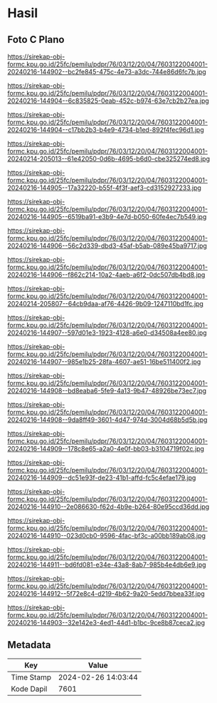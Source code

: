 # Hasil

## Foto C Plano

https://sirekap-obj-formc.kpu.go.id/25fc/pemilu/pdpr/76/03/12/20/04/7603122004001-20240216-144902--bc2fe845-475c-4e73-a3dc-744e86d6fc7b.jpg

https://sirekap-obj-formc.kpu.go.id/25fc/pemilu/pdpr/76/03/12/20/04/7603122004001-20240216-144904--6c835825-0eab-452c-b974-63e7cb2b27ea.jpg

https://sirekap-obj-formc.kpu.go.id/25fc/pemilu/pdpr/76/03/12/20/04/7603122004001-20240216-144904--c17bb2b3-b4e9-4734-b1ed-892f4fec96d1.jpg

https://sirekap-obj-formc.kpu.go.id/25fc/pemilu/pdpr/76/03/12/20/04/7603122004001-20240214-205013--61e42050-0d6b-4695-b6d0-cbe325274ed8.jpg

https://sirekap-obj-formc.kpu.go.id/25fc/pemilu/pdpr/76/03/12/20/04/7603122004001-20240216-144905--17a32220-b55f-4f3f-aef3-cd3152927233.jpg

https://sirekap-obj-formc.kpu.go.id/25fc/pemilu/pdpr/76/03/12/20/04/7603122004001-20240216-144905--6519ba91-e3b9-4e7d-b050-60fe4ec7b549.jpg

https://sirekap-obj-formc.kpu.go.id/25fc/pemilu/pdpr/76/03/12/20/04/7603122004001-20240216-144906--56c2d339-dbd3-45af-b5ab-089e45ba9717.jpg

https://sirekap-obj-formc.kpu.go.id/25fc/pemilu/pdpr/76/03/12/20/04/7603122004001-20240216-144906--f862c214-10a2-4aeb-a6f2-0dc507db4bd8.jpg

https://sirekap-obj-formc.kpu.go.id/25fc/pemilu/pdpr/76/03/12/20/04/7603122004001-20240214-205807--64cb9daa-af76-4426-9b09-1247110bd1fc.jpg

https://sirekap-obj-formc.kpu.go.id/25fc/pemilu/pdpr/76/03/12/20/04/7603122004001-20240216-144907--597d01e3-1923-4128-a6e0-d34508a4ee80.jpg

https://sirekap-obj-formc.kpu.go.id/25fc/pemilu/pdpr/76/03/12/20/04/7603122004001-20240216-144907--985e1b25-28fa-4607-ae51-16be511400f2.jpg

https://sirekap-obj-formc.kpu.go.id/25fc/pemilu/pdpr/76/03/12/20/04/7603122004001-20240216-144908--bd8eaba6-5fe9-4a13-9b47-48926be73ec7.jpg

https://sirekap-obj-formc.kpu.go.id/25fc/pemilu/pdpr/76/03/12/20/04/7603122004001-20240216-144908--9da8ff49-3601-4d47-974d-3004d68b5d5b.jpg

https://sirekap-obj-formc.kpu.go.id/25fc/pemilu/pdpr/76/03/12/20/04/7603122004001-20240216-144909--178c8e65-a2a0-4e0f-bb03-b3104719f02c.jpg

https://sirekap-obj-formc.kpu.go.id/25fc/pemilu/pdpr/76/03/12/20/04/7603122004001-20240216-144909--dc51e93f-de23-41b1-affd-fc5c4efae179.jpg

https://sirekap-obj-formc.kpu.go.id/25fc/pemilu/pdpr/76/03/12/20/04/7603122004001-20240216-144910--2e086630-f62d-4b9e-b264-80e95ccd36dd.jpg

https://sirekap-obj-formc.kpu.go.id/25fc/pemilu/pdpr/76/03/12/20/04/7603122004001-20240216-144910--023d0cb0-9596-4fac-bf3c-a00bb189ab08.jpg

https://sirekap-obj-formc.kpu.go.id/25fc/pemilu/pdpr/76/03/12/20/04/7603122004001-20240216-144911--bd6fd081-e34e-43a8-8ab7-985b4e4db6e9.jpg

https://sirekap-obj-formc.kpu.go.id/25fc/pemilu/pdpr/76/03/12/20/04/7603122004001-20240216-144912--5f72e8c4-d219-4b62-9a20-5edd7bbea33f.jpg

https://sirekap-obj-formc.kpu.go.id/25fc/pemilu/pdpr/76/03/12/20/04/7603122004001-20240216-144903--32e142e3-4ed1-44d1-b1bc-9ce8b87ceca2.jpg


## Metadata

| Key        | Value               |
| ---------- | ------------------- |
| Time Stamp | 2024-02-26 14:03:44 |
| Kode Dapil | 7601                |



